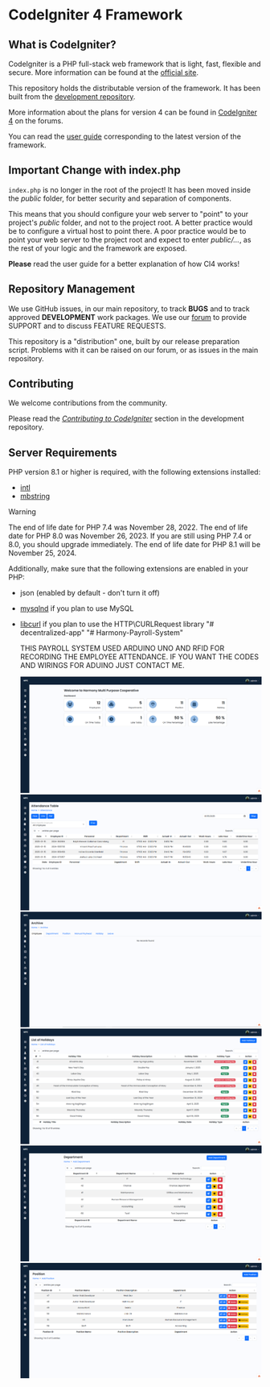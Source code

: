 # CodeIgniter 4 Framework

## What is CodeIgniter?

CodeIgniter is a PHP full-stack web framework that is light, fast, flexible and secure.
More information can be found at the [official site](https://codeigniter.com).

This repository holds the distributable version of the framework.
It has been built from the
[development repository](https://github.com/codeigniter4/CodeIgniter4).

More information about the plans for version 4 can be found in [CodeIgniter 4](https://forum.codeigniter.com/forumdisplay.php?fid=28) on the forums.

You can read the [user guide](https://codeigniter.com/user_guide/)
corresponding to the latest version of the framework.

## Important Change with index.php

`index.php` is no longer in the root of the project! It has been moved inside the *public* folder,
for better security and separation of components.

This means that you should configure your web server to "point" to your project's *public* folder, and
not to the project root. A better practice would be to configure a virtual host to point there. A poor practice would be to point your web server to the project root and expect to enter *public/...*, as the rest of your logic and the
framework are exposed.

**Please** read the user guide for a better explanation of how CI4 works!

## Repository Management

We use GitHub issues, in our main repository, to track **BUGS** and to track approved **DEVELOPMENT** work packages.
We use our [forum](http://forum.codeigniter.com) to provide SUPPORT and to discuss
FEATURE REQUESTS.

This repository is a "distribution" one, built by our release preparation script.
Problems with it can be raised on our forum, or as issues in the main repository.

## Contributing

We welcome contributions from the community.

Please read the [*Contributing to CodeIgniter*](https://github.com/codeigniter4/CodeIgniter4/blob/develop/CONTRIBUTING.md) section in the development repository.

## Server Requirements

PHP version 8.1 or higher is required, with the following extensions installed:

- [intl](http://php.net/manual/en/intl.requirements.php)
- [mbstring](http://php.net/manual/en/mbstring.installation.php)

> [!WARNING]
> The end of life date for PHP 7.4 was November 28, 2022.
> The end of life date for PHP 8.0 was November 26, 2023.
> If you are still using PHP 7.4 or 8.0, you should upgrade immediately.
> The end of life date for PHP 8.1 will be November 25, 2024.

Additionally, make sure that the following extensions are enabled in your PHP:

- json (enabled by default - don't turn it off)


- [mysqlnd](http://php.net/manual/en/mysqlnd.install.php) if you plan to use MySQL
- [libcurl](http://php.net/manual/en/curl.requirements.php) if you plan to use the HTTP\CURLRequest library
"# decentralized-app" 
"# Harmony-Payroll-System"

  THIS PAYROLL SYSTEM USED ARDUINO UNO AND RFID FOR RECORDING THE EMPLOYEE ATTENDANCE.
  IF YOU WANT THE CODES AND WIRINGS FOR ADUINO JUST CONTACT ME.

  ![image](https://github.com/ralphreevencarandang/Harmony-Payroll-System/blob/10f3f61ebc014f50ce6fd1076b7cb1f9a8ae579b/public/images/Dashboard.png)
  ![image](https://github.com/ralphreevencarandang/Harmony-Payroll-System/blob/d423ff24799e6518b601d4de35f1aa1fb1f491a1/public/images/Attendance.png)
  ![image](https://github.com/ralphreevencarandang/Harmony-Payroll-System/blob/d423ff24799e6518b601d4de35f1aa1fb1f491a1/public/images/Archive.png)
  ![image](https://github.com/ralphreevencarandang/Harmony-Payroll-System/blob/d423ff24799e6518b601d4de35f1aa1fb1f491a1/public/images/Holiday.png)
  ![image](https://github.com/ralphreevencarandang/Harmony-Payroll-System/blob/d423ff24799e6518b601d4de35f1aa1fb1f491a1/public/images/Department.png)
  ![image](https://github.com/ralphreevencarandang/Harmony-Payroll-System/blob/d423ff24799e6518b601d4de35f1aa1fb1f491a1/public/images/Position.png)
